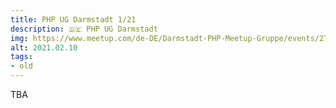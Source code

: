 ```yaml
---
title: PHP UG Darmstadt 1/21
description: 🇩🇪 PHP UG Darmstadt
img: https://www.meetup.com/de-DE/Darmstadt-PHP-Meetup-Gruppe/events/275064690/
alt: 2021.02.10
tags:
- old
---
```

TBA
